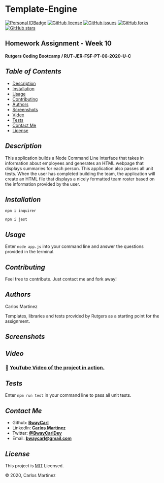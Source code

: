 # Template-Engine
[![Personal IDBadge](https://img.shields.io/badge/Dev-BwayCarl-red)](https://bwaycarl.github.io/Portfolio/)
[![GitHub license](https://img.shields.io/github/license/BwayCarl/Node-README-Generator?logo=MIT)](https://github.com/BwayCarl/Template-Engine/blob/master/LICENSE)
[![GitHub issues](https://img.shields.io/github/issues/BwayCarl/Node-README-Generator)](https://github.com/BwayCarl/Template-Engine/issues)
[![GitHub forks](https://img.shields.io/github/forks/BwayCarl/Node-README-Generator)](https://github.com/BwayCarl/Template-Engine/network)
[![GitHub stars](https://img.shields.io/github/stars/BwayCarl/Node-README-Generator)](https://github.com/BwayCarl/Template-Engine/stargazers)
## Homework Assignment - Week 10
#### Rutgers Coding Bootcamp / RUT-JER-FSF-PT-06-2020-U-C

## *Table of Contents*
- [Description](#description)
 - [Installation](#installation)
 - [Usage](#usage)
 - [Contributing](#contributing)
 - [Authors](#authors)
 - [Screenshots](#screenshots)
 - [Video](#video)
 - [Tests](#tests)
 - [Contact Me](#contact-me)
 - [License](#license)

## *Description* 
This application builds a Node Command Line Interface that takes in information about employees and generates an HTML webpage that displays summaries for each person. This application also passes all unit tests. When the user has completed building the team, the application will create an HTML file that displays a nicely formatted team roster based on the information provided by the user.

## *Installation* 
 ```npm i inquirer```

 ```npm i jest```

## *Usage*
 Enter ```node app.js``` into your command line and answer the questions provided in the terminal.

## *Contributing* 
 Feel free to contribute. Just contact me and fork away!

## *Authors* 
 Carlos Martinez

 Templates, libraries and tests provided by Rutgers as a starting point for the assignment.

## *Screenshots* 

 ## *Video*

###  :movie_camera: [YouTube Video of the project in action.](https://youtu.be/h0cjqg989v4)

## *Tests*
 Enter ```npm run test``` in your command line to pass all unit tests.

## *Contact Me*
 - Github: **[BwayCarl](https://github.com/BwayCarl)**
 - LinkedIn: **[Carlos Martinez](https://www.linkedin.com/in/carlos-martinez-8702b146/)** 
 - Twitter: **[@BwayCarlDev](https://twitter.com/BwayDev)**
 - Email: **[bwaycarl@gmail.com](mailto:bwaycarl@gmail.com)**

## *License* 
This project is [MIT](https://github.com/BwayCarl/Template-Engine/blob/master/LICENSE) Licensed.
 
 &copy; 2020, Carlos Martinez


